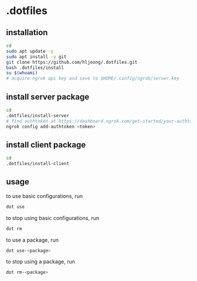 # .dotfiles

## installation

```sh
cd
sudo apt update -y
sudo apt install -y git
git clone https://github.com/hljeong/.dotfiles.git
bash .dotfiles/install
su $(whoami)
# acquire ngrok api key and save to $HOME/.config/ngrok/server.key
```

## install server package

```sh
cd
.dotfiles/install-server
# find authtoken at https://dashboard.ngrok.com/get-started/your-authtoken
ngrok config add-authtoken <token>
```

## install client package

```sh
cd
.dotfiles/install-client
```

## usage

to use basic configurations, run
```sh
dot use
```

to stop using basic configurations, run
```sh
dot rm
```

to use a package, run
```sh
dot use-<package>
```

to stop using a package, run
```sh
dot rm-<package>
```
